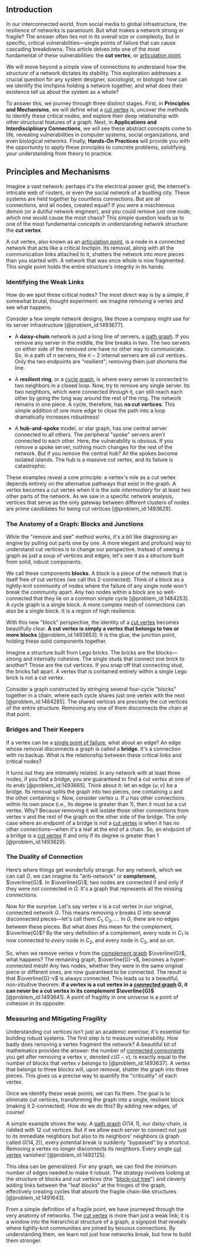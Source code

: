 ## Introduction
In our interconnected world, from social media to global infrastructure, the resilience of networks is paramount. But what makes a network strong or fragile? The answer often lies not in its overall size or complexity, but in specific, critical vulnerabilities—single points of failure that can cause cascading breakdowns. This article delves into one of the most fundamental of these vulnerabilities: the **cut vertex**, or [articulation point](@article_id:264005).

We will move beyond a simple view of connections to understand how the *structure* of a network dictates its stability. This exploration addresses a crucial question for any system designer, sociologist, or biologist: how can we identify the linchpins holding a network together, and what does their existence tell us about the system as a whole?

To answer this, we journey through three distinct stages. First, in **Principles and Mechanisms**, we will define what a [cut vertex](@article_id:271739) is, uncover the methods to identify these critical nodes, and explore their deep relationship with other structural features of a graph. Next, in **Applications and Interdisciplinary Connections**, we will see these abstract concepts come to life, revealing vulnerabilities in computer systems, social organizations, and even biological networks. Finally, **Hands-On Practices** will provide you with the opportunity to apply these principles to concrete problems, solidifying your understanding from theory to practice.

## Principles and Mechanisms

Imagine a vast network: perhaps it's the electrical power grid, the internet's intricate web of routers, or even the social network of a bustling city. These systems are held together by countless connections. But are all connections, and all nodes, created equal? If you were a mischievous demon (or a dutiful network engineer), and you could remove just one node, which one would cause the most chaos? This simple question leads us to one of the most fundamental concepts in understanding network structure: the **cut vertex**.

A cut vertex, also known as an [articulation point](@article_id:264005), is a node in a connected network that acts like a critical linchpin. Its removal, along with all the communication links attached to it, shatters the network into more pieces than you started with. A network that was once whole is now fragmented. This single point holds the entire structure's integrity in its hands.

### Identifying the Weak Links

How do we spot these critical nodes? The most direct way is by a simple, if somewhat brutal, thought experiment: we imagine removing a vertex and see what happens.

Consider a few simple network designs, like those a company might use for its server infrastructure [@problem_id:1493677].

*   A **daisy-chain** network is just a long line of servers, a [path graph](@article_id:274105). If you remove any server in the middle, the line breaks in two. The two servers on either side of the removed one have no other way to communicate. So, in a path of $n$ servers, the $n-2$ internal servers are all cut vertices. Only the two endpoints are "resilient"; removing them just shortens the line.

*   A **resilient ring**, or a [cycle graph](@article_id:273229), is where every server is connected to two neighbors in a closed loop. Now, try to remove any single server. Its two neighbors, which were connected *through* it, can still reach each other by going the long way around the rest of the ring. The network remains in one piece. A cycle, therefore, has **no cut vertices**. This simple addition of one more edge to close the path into a loop dramatically increases robustness!

*   A **hub-and-spoke** model, or star graph, has one central server connected to all others. The peripheral "spoke" servers aren't connected to each other. Here, the vulnerability is obvious. If you remove a spoke server, nothing much changes for the rest of the network. But if you remove the central hub? All the spokes become isolated islands. The hub is a massive cut vertex, and its failure is catastrophic.

These examples reveal a core principle: a vertex's role as a cut vertex depends entirely on the alternative pathways that exist in the graph. A vertex becomes a cut vertex when it is the *sole intermediary* for at least two other parts of the network. As we saw in a specific network analysis, vertices that serve as the only gateway between different clusters of nodes are prime candidates for being cut vertices [@problem_id:1493629].

### The Anatomy of a Graph: Blocks and Junctions

While the "remove and see" method works, it's a bit like diagnosing an engine by pulling out parts one by one. A more elegant and profound way to understand cut vertices is to change our perspective. Instead of seeing a graph as just a soup of vertices and edges, let's see it as a structure built from solid, robust components.

We call these components **blocks**. A block is a piece of the network that is itself free of cut vertices (we call this 2-connected). Think of a block as a tightly-knit community of nodes where the failure of any single node won't break the community apart. Any two nodes within a block are so well-connected that they lie on a common simple cycle [@problem_id:1484253]. A cycle graph is a single block. A more complex mesh of connections can also be a single block. It is a region of high resilience.

With this new "block" perspective, the identity of a [cut vertex](@article_id:271739) becomes beautifully clear. **A cut vertex is simply a vertex that belongs to two or more blocks** [@problem_id:1493653]. It is the glue, the junction point, holding these solid components together.

Imagine a structure built from Lego bricks. The bricks are the blocks—strong and internally cohesive. The single studs that connect one brick to another? Those are the cut vertices. If you snap off that connecting stud, the bricks fall apart. A vertex that is contained entirely within a single Lego brick is not a cut vertex.

Consider a graph constructed by stringing several four-cycle "blocks" together in a chain, where each cycle shares just one vertex with the next [@problem_id:1484285]. The shared vertices are precisely the cut vertices of the entire structure. Removing any one of them disconnects the chain at that point.

### Bridges and Their Keepers

If a vertex can be a [single point of failure](@article_id:267015), what about an edge? An edge whose removal disconnects a graph is called a **bridge**. It's a connection with no backup. What is the relationship between these critical links and critical nodes?

It turns out they are intimately related. In any network with at least three nodes, if you find a bridge, you are guaranteed to find a cut vertex at one of its ends [@problem_id:1493665]. Think about it: let an edge $\{u, v\}$ be a bridge. Its removal splits the graph into two pieces, one containing $u$ and the other containing $v$. Now, consider vertex $u$. If $u$ has other connections within its own piece (i.e., its degree is greater than 1), then it must be a cut vertex. Why? Because removing it will isolate those other connections from vertex $v$ and the rest of the graph on the other side of the bridge. The only case where an endpoint of a bridge is *not* a [cut vertex](@article_id:271739) is when it has no other connections—when it's a leaf at the end of a chain. So, an endpoint of a bridge is a [cut vertex](@article_id:271739) if and only if its degree is greater than 1 [@problem_id:1493629].

### The Duality of Connection

Here’s where things get wonderfully strange. For any network, which we can call $G$, we can imagine its "anti-network" or **complement**, $\overline{G}$. In $\overline{G}$, two nodes are connected if and only if they were *not* connected in $G$. It's a graph that represents all the missing connections.

Now for the surprise. Let's say vertex $v$ is a cut vertex in our original, connected network $G$. This means removing $v$ breaks $G$ into several disconnected pieces—let's call them $C_1, C_2, \ldots$. In $G$, there are no edges between these pieces. But what does this mean for the complement, $\overline{G}$? By the very definition of a complement, every node in $C_1$ is now connected to *every* node in $C_2$, and every node in $C_3$, and so on.

So, when we remove vertex $v$ from the [complement graph](@article_id:275942) $\overline{G}$, what happens? The remaining graph, $\overline{G}-v$, becomes a hyper-connected mesh! Any two nodes, whether they were in the same original piece or different ones, are now guaranteed to be connected. The result is that $\overline{G}-v$ is always connected. This leads us to a beautiful, non-intuitive theorem: **if a vertex is a cut vertex in a [connected graph](@article_id:261237) $G$, it can never be a cut vertex in its complement $\overline{G}$** [@problem_id:1493641]. A point of fragility in one universe is a point of cohesion in its opposite.

### Measuring and Mitigating Fragility

Understanding cut vertices isn't just an academic exercise; it's essential for building robust systems. The first step is to measure vulnerability. How badly does removing a vertex fragment the network? A beautiful bit of mathematics provides the answer: the number of [connected components](@article_id:141387) you get after removing a vertex $v$, denoted $c(G-v)$, is exactly equal to the number of blocks that vertex $v$ belongs to [@problem_id:1493637]. A vertex that belongs to three blocks will, upon removal, shatter the graph into three pieces. This gives us a precise way to quantify the "criticality" of each vertex.

Once we identify these weak points, we can fix them. The goal is to eliminate cut vertices, transforming the graph into a single, resilient block (making it 2-connected). How do we do this? By adding new edges, of course!

A simple example shows the way. A [path graph](@article_id:274105) $G(14,1)$, our daisy-chain, is riddled with 12 cut vertices. But if we allow each server to connect not just to its immediate neighbors but also to its neighbors' neighbors (a graph called $G(14,2)$), every potential break is suddenly "bypassed" by a shortcut. Removing a vertex no longer disconnects its neighbors. Every single [cut vertex](@article_id:271739) vanishes! [@problem_id:1492125].

This idea can be generalized. For any graph, we can find the minimum number of edges needed to make it robust. The strategy involves looking at the structure of blocks and cut vertices (the "[block-cut tree](@article_id:267350)") and cleverly adding links between the "leaf blocks" at the fringes of the graph, effectively creating cycles that absorb the fragile chain-like structures [@problem_id:1491643].

From a simple definition of a fragile point, we have journeyed through the very anatomy of networks. The [cut vertex](@article_id:271739) is more than just a weak link; it is a window into the hierarchical structure of a graph, a signpost that reveals where tightly-knit communities are joined by tenuous connections. By understanding them, we learn not just how networks break, but how to build them stronger.